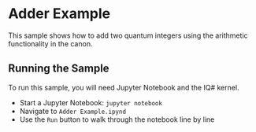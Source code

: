 ﻿# Adder Example #

This sample shows how to add two quantum integers using the arithmetic functionality in the canon.

## Running the Sample ##

To run this sample, you will need Jupyter Notebook and the IQ# kernel.

 - Start a Jupyter Notebook: `jupyter notebook`
 - Navigate to `Adder Example.ipynd`
 - Use the `Run` button to walk through the notebook line by line